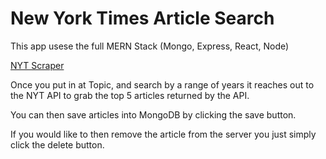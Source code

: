 # New York Times Article Search

This app usese the full MERN Stack (Mongo, Express, React, Node)

[NYT Scraper](https://harolds-nyt-react-scraper.herokuapp.com/)

Once you put in at Topic, and search by a range of years it reaches out to the NYT API to grab the top 5 articles returned by the API.

You can then save articles into MongoDB by clicking the save button.

If you would like to then remove the article from the server you just simply click the delete button.
